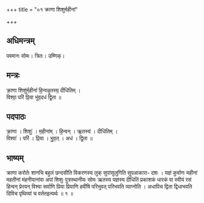 +++
title = "०१ क्राणा शिशुर्महीनां"

+++
## अधिमन्त्रम्
पवमानः सोमः। त्रितः। उष्णिक्।

## मन्त्रः
क्रा॒णा शिशु॑र्म॒हीनां॑ हि॒न्वन्नृ॒तस्य॒ दीधि॑तिम् ।  
विश्वा॒ परि॑ प्रि॒या भु॑व॒दध॑ द्वि॒ता ॥

## पदपाठः
क्रा॒णा । शिशुः॑ । म॒हीना॑म् । हि॒न्वन् । ऋ॒तस्य॑ । दीधि॑तिम् ।  
विश्वा॑ । परि॑ । प्रि॒या । भु॒व॒त् । अध॑ । द्वि॒ता ॥

## भाष्यम्
क्राणा करोतेः शानचि बहुलं छन्दसीति विकरणस्य लुक् सुपांसुलुगिति सुपआकारा- दशः । यज्ञं कुर्वाणः महीनां महतीनां मंहनीयानांवा अपां शिशुः पुत्रस्थानीयः सोमः ऋतस्य यज्ञस्य दीधितिं प्रकाशकं धारकं वा स्वीयं रसं हिन्वन् प्रेरयन् विश्वा सर्वाणि प्रिया प्रियाणि हवींषि परिभुवत् परिभवति व्याप्नोति । अधापिच द्विता द्विधाभवति दिविच पृथिव्यां च वर्ततइत्यर्थः ॥ १ ॥